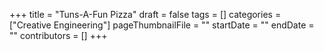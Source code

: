 +++
title = "Tuns-A-Fun Pizza"
draft = false
tags = []
categories = ["Creative Engineering"]
pageThumbnailFile = ""
startDate = ""
endDate = ""
contributors = []
+++
